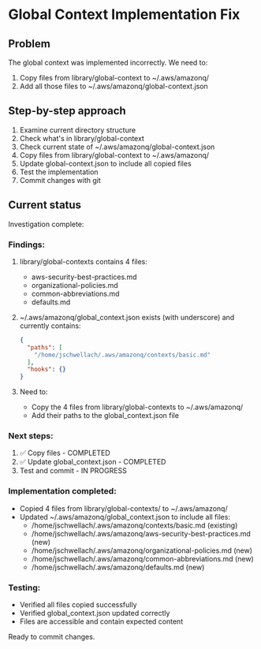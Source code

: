 # Global Context Implementation Fix

## Problem
The global context was implemented incorrectly. We need to:
1. Copy files from library/global-context to ~/.aws/amazonq/
2. Add all those files to ~/.aws/amazonq/global-context.json

## Step-by-step approach
1. Examine current directory structure
2. Check what's in library/global-context
3. Check current state of ~/.aws/amazonq/global-context.json
4. Copy files from library/global-context to ~/.aws/amazonq/
5. Update global-context.json to include all copied files
6. Test the implementation
7. Commit changes with git

## Current status
Investigation complete:

### Findings:
1. library/global-contexts contains 4 files:
   - aws-security-best-practices.md
   - organizational-policies.md  
   - common-abbreviations.md
   - defaults.md

2. ~/.aws/amazonq/global_context.json exists (with underscore) and currently contains:
   ```json
   {
     "paths": [
       "/home/jschwellach/.aws/amazonq/contexts/basic.md"
     ],
     "hooks": {}
   }
   ```

3. Need to:
   - Copy the 4 files from library/global-contexts to ~/.aws/amazonq/
   - Add their paths to the global_context.json file

### Next steps:
1. ✅ Copy files - COMPLETED
2. ✅ Update global_context.json - COMPLETED  
3. Test and commit - IN PROGRESS

### Implementation completed:
- Copied 4 files from library/global-contexts/ to ~/.aws/amazonq/
- Updated ~/.aws/amazonq/global_context.json to include all files:
  - /home/jschwellach/.aws/amazonq/contexts/basic.md (existing)
  - /home/jschwellach/.aws/amazonq/aws-security-best-practices.md (new)
  - /home/jschwellach/.aws/amazonq/organizational-policies.md (new)
  - /home/jschwellach/.aws/amazonq/common-abbreviations.md (new)
  - /home/jschwellach/.aws/amazonq/defaults.md (new)

### Testing:
- Verified all files copied successfully
- Verified global_context.json updated correctly
- Files are accessible and contain expected content

Ready to commit changes.
